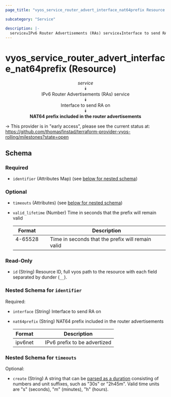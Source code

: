 ```yaml
---
page_title: "vyos_service_router_advert_interface_nat64prefix Resource - vyos"

subcategory: "Service"

description: |- 
  service⯯IPv6 Router Advertisements (RAs) service⯯Interface to send RA on⯯NAT64 prefix included in the router advertisements
---
```


# vyos_service_router_advert_interface_nat64prefix (Resource)
<center>

*service*  
⯯  
IPv6 Router Advertisements (RAs) service  
⯯  
Interface to send RA on  
⯯  
**NAT64 prefix included in the router advertisements**


</center>

-> This provider is in "early access", please see the current status at: https://github.com/thomasfinstad/terraform-provider-vyos-rolling/milestones?state=open

## Schema

### Required

- `identifier` (Attributes Map) (see [below for nested schema](#nestedatt--identifier))

### Optional

- `timeouts` (Attributes) (see [below for nested schema](#nestedatt--timeouts))
- `valid_lifetime` (Number) Time in seconds that the prefix will remain valid

    |Format   &emsp;|Description                                        |
    |-----------|-----------------------------------------------------|
    |4-65528  &emsp;|Time in seconds that the prefix will remain valid  |

### Read-Only

- `id` (String) Resource ID, full vyos path to the resource with each field separated by dunder (`__`).

<a id="nestedatt--identifier"></a>
### Nested Schema for `identifier`

Required:

- `interface` (String) Interface to send RA on
- `nat64prefix` (String) NAT64 prefix included in the router advertisements

    |Format   &emsp;|Description                   |
    |-----------|--------------------------------|
    |ipv6net  &emsp;|IPv6 prefix to be advertized  |


<a id="nestedatt--timeouts"></a>
### Nested Schema for `timeouts`

Optional:

- `create` (String) A string that can be [parsed as a duration](https://pkg.go.dev/time#ParseDuration) consisting of numbers and unit suffixes, such as &#34;30s&#34; or &#34;2h45m&#34;. Valid time units are &#34;s&#34; (seconds), &#34;m&#34; (minutes), &#34;h&#34; (hours).  
